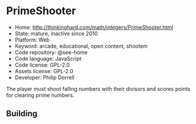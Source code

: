 # PrimeShooter

- Home: http://thinkinghard.com/math/integers/PrimeShooter.html
- State: mature, inactive since 2010
- Platform: Web
- Keyword: arcade, educational, open content, shootem
- Code repository: @see-home
- Code language: JavaScript
- Code license: GPL-2.0
- Assets license: GPL-2.0
- Developer: Philip Dorrell

The player must shoot falling numbers with their divisors and scores points for clearing prime numbers.

## Building
